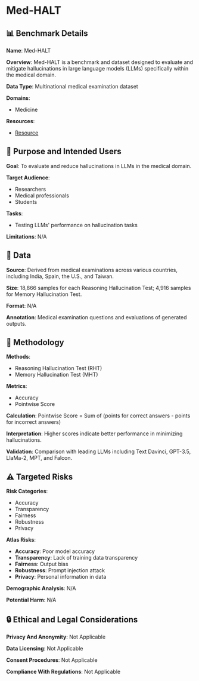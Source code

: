 # Med-HALT

## 📊 Benchmark Details

**Name**: Med-HALT

**Overview**: Med-HALT is a benchmark and dataset designed to evaluate and mitigate hallucinations in large language models (LLMs) specifically within the medical domain.

**Data Type**: Multinational medical examination dataset

**Domains**:
- Medicine

**Resources**:
- [Resource](medhalt.github.io)

## 🎯 Purpose and Intended Users

**Goal**: To evaluate and reduce hallucinations in LLMs in the medical domain.

**Target Audience**:
- Researchers
- Medical professionals
- Students

**Tasks**:
- Testing LLMs' performance on hallucination tasks

**Limitations**: N/A

## 💾 Data

**Source**: Derived from medical examinations across various countries, including India, Spain, the U.S., and Taiwan.

**Size**: 18,866 samples for each Reasoning Hallucination Test; 4,916 samples for Memory Hallucination Test.

**Format**: N/A

**Annotation**: Medical examination questions and evaluations of generated outputs.

## 🔬 Methodology

**Methods**:
- Reasoning Hallucination Test (RHT)
- Memory Hallucination Test (MHT)

**Metrics**:
- Accuracy
- Pointwise Score

**Calculation**: Pointwise Score = Sum of (points for correct answers - points for incorrect answers)

**Interpretation**: Higher scores indicate better performance in minimizing hallucinations.

**Validation**: Comparison with leading LLMs including Text Davinci, GPT-3.5, LlaMa-2, MPT, and Falcon.

## ⚠️ Targeted Risks

**Risk Categories**:
- Accuracy
- Transparency
- Fairness
- Robustness
- Privacy

**Atlas Risks**:
- **Accuracy**: Poor model accuracy
- **Transparency**: Lack of training data transparency
- **Fairness**: Output bias
- **Robustness**: Prompt injection attack
- **Privacy**: Personal information in data

**Demographic Analysis**: N/A

**Potential Harm**: N/A

## 🔒 Ethical and Legal Considerations

**Privacy And Anonymity**: Not Applicable

**Data Licensing**: Not Applicable

**Consent Procedures**: Not Applicable

**Compliance With Regulations**: Not Applicable
